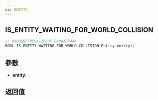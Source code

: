```yaml
---
ns: ENTITY
---
```

## IS_ENTITY_WAITING_FOR_WORLD_COLLISION

```c
// 0xD05BFF0C0A12C68F 0x00AB7A4A
BOOL IS_ENTITY_WAITING_FOR_WORLD_COLLISION(Entity entity);
```


## 參數
* **entity**: 

## 返回值
